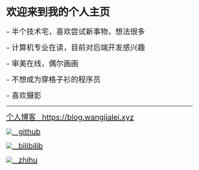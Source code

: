 # 欢迎来到我的个人主页


 <div style="font-size:20px;">
- 半个技术宅，喜欢尝试新事物，想法很多
</div>

<p>

<div style="font-size:20px;">
- 计算机专业在读，目前对后端开发感兴趣
</div>

<p>

<div style="font-size:20px;">
- 审美在线，偶尔画画
 </div>
 
 <p>
 
 <div style="font-size:20px;">
- 不想成为穿格子衫的程序员
</div>

<p>

<div style="font-size:20px;">
- 喜欢摄影
 </div>

 

<hr>

<div style="font-size:20px;">
  <a href="https://github.com/wjl-lab">个人博客 &nbsp; https://blog.wangjialei.xyz</a> 
</div>
 
<p>
  
<p> 
  
<p> 
  
<p>
  
<p>  
  
<div style="font-size:20px;">  
  <a href="https://github.com/wjl-lab"><img src="./gtihub.ico" style="zoom:100%;"/> &nbsp; github</a>
</div>

<p>

<div style="font-size:20px;">
  <a href="https://space.bilibili.com/433694656"><img src="./bilibili.ico" style="zoom:100%;"/> &nbsp; bilibilib</a> 
</div>    
  
<p>  
  
<div style="font-size:20px;">
  <a href="https://www.zhihu.com/people/zao-zao-zao-63-70"><img src="./zhihu.ico" style="zoom:100%;"/> &nbsp; zhihu</a>   
</div>   





